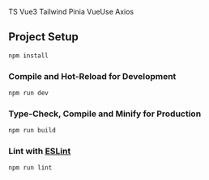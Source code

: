 TS
Vue3 
Tailwind
Pinia
VueUse
Axios

## Project Setup
```sh
npm install
```

### Compile and Hot-Reload for Development
```sh
npm run dev
```

### Type-Check, Compile and Minify for Production
```sh
npm run build
```

### Lint with [ESLint](https://eslint.org/)
```sh
npm run lint
```
